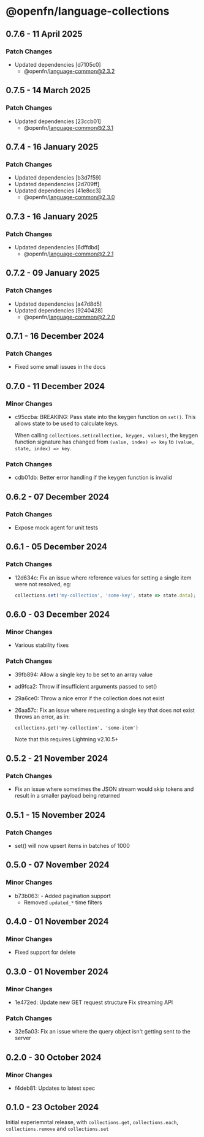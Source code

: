 # @openfn/language-collections

## 0.7.6 - 11 April 2025

### Patch Changes

* Updated dependencies \[d7105c0]
  * @openfn/language-common@2.3.2

## 0.7.5 - 14 March 2025

### Patch Changes

* Updated dependencies \[23ccb01]
  * @openfn/language-common@2.3.1

## 0.7.4 - 16 January 2025

### Patch Changes

* Updated dependencies \[b3d7f59]
* Updated dependencies \[2d709ff]
* Updated dependencies \[41e8cc3]
  * @openfn/language-common@2.3.0

## 0.7.3 - 16 January 2025

### Patch Changes

* Updated dependencies \[6dffdbd]
  * @openfn/language-common@2.2.1

## 0.7.2 - 09 January 2025

### Patch Changes

* Updated dependencies \[a47d8d5]
* Updated dependencies \[9240428]
  * @openfn/language-common@2.2.0

## 0.7.1 - 16 December 2024

### Patch Changes

* Fixed some small issues in the docs

## 0.7.0 - 11 December 2024

### Minor Changes

* c95ccba: BREAKING: Pass state into the keygen function on `set()`. This allows
  state to be used to calculate keys.

  When calling `collections.set(collection, keygen, values)`, the keygen
  function signature has changed from `(value, index) => key` to
  `(value, state, index) => key`.

### Patch Changes

* cdb01db: Better error handling if the keygen function is invalid

## 0.6.2 - 07 December 2024

### Patch Changes

* Expose mock agent for unit tests

## 0.6.1 - 05 December 2024

### Patch Changes

* 12d634c: Fix an issue where reference values for setting a single item were
  not resolved, eg:

  ```js
  collections.set('my-collection', 'some-key', state => state.data);
  ```

## 0.6.0 - 03 December 2024

### Minor Changes

* Various stability fixes

### Patch Changes

* 39fb894: Allow a single key to be set to an array value
* ad9fca2: Throw if insufficient arguments passed to set()
* 29a6ce0: Throw a nice error if the collection does not exist
* 26aa57c: Fix an issue where requesting a single key that does not exist throws
  an error, as in:

  ```
  collections.get('my-collection', 'some-item')
  ```

  Note that this requires Lightning v2.10.5+

## 0.5.2 - 21 November 2024

### Patch Changes

* Fix an issue where sometimes the JSON stream would skip tokens and result in a
  smaller payload being returned

## 0.5.1 - 15 November 2024

### Patch Changes

* set() will now upsert items in batches of 1000

## 0.5.0 - 07 November 2024

### Minor Changes

* b73b063: - Added pagination support
  * Removed `updated_*` time filters

## 0.4.0 - 01 November 2024

### Minor Changes

* Fixed support for delete

## 0.3.0 - 01 November 2024

### Minor Changes

* 1e472ed: Update new GET request structure Fix streaming API

### Patch Changes

* 32e5a03: Fix an issue where the query object isn't getting sent to the server

## 0.2.0 - 30 October 2024

### Minor Changes

* f4deb81: Updates to latest spec

## 0.1.0 - 23 October 2024

Initial experiemntal release, with `collections.get`, `collections.each`,
`collections.remove` and `collections.set`
